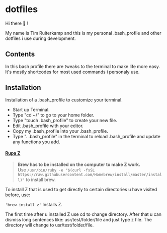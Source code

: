 # dotfiles

Hi there 🚀 !

My name is Tim Ruiterkamp and this is my personal .bash_profile and other dotfiles i use during development.


## Contents
In this bash profile there are tweaks to the terminal to make life more easy. It's mostly shortcodes for most used commands i personaly use.



## Installation

Installation of a .bash_profile to customize your terminal.
* Start up Terminal.
* Type "cd ~/" to go to your home folder.
* Type "touch .bash_profile" to create your new file.
* Edit .bash_profile with your editor.
* Copy my .bash_profile into your .bash_profile.
* Type ". .bash_profile" in the terminal to reload .bash_profile and update any functions you add.

#### [Rupa Z](https://github.com/rupa/z)
> **Brew has to be installed on the computer to make Z work.**  
Use ``` /usr/bin/ruby -e "$(curl -fsSL https://raw.githubusercontent.com/Homebrew/install/master/install)" ``` to install brew.

To install Z that is used to get directly to certain directories u have visited before, use:

```'brew install z'``` Installs Z.

The first time after u installed Z use cd to change directory. After that u can dismiss long sentences like: usr/test/folder/file and just type z file. The directory will change to usr/test/folder/file.

